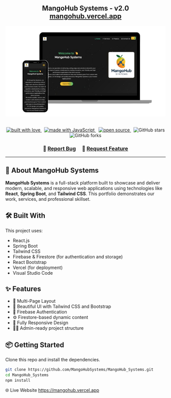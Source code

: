 <h2 align="center">
  MangoHub Systems - v2.0<br/>
  <a href="https://mangohub.vercel.app/" target="_blank">mangohub.vercel.app</a>
</h2>

<div align="center">
  <img alt="Demo" src="./Images/readme-img1.png" />
</div>

<br/>

<p align="center">
  <a href="https://forthebadge.com">
    <img src="https://forthebadge.com/images/badges/built-with-love.svg" alt="built with love" />
  </a>&nbsp;
  <a href="https://forthebadge.com">
    <img src="https://forthebadge.com/images/badges/made-with-javascript.svg" alt="made with JavaScript" />
  </a>&nbsp;
  <a href="https://forthebadge.com">
    <img src="https://forthebadge.com/images/badges/open-source.svg" alt="open source" />
  </a>&nbsp;
  <img src="https://img.shields.io/github/stars/MangoHubSystems/MangoHub_Systems?color=green&logo=github&style=for-the-badge" alt="GitHub stars" />
  <img src="https://img.shields.io/github/forks/MangoHubSystems/MangoHub_Systems?color=green&logo=github&style=for-the-badge" alt="GitHub forks" />
</p>

<h3 align="center">
  🔹 <a href="https://github.com/MangoHubSystems/MangoHub_Systems/issues">Report Bug</a> &nbsp; &nbsp;
  🔹 <a href="https://github.com/MangoHubSystems/MangoHub_Systems/issues">Request Feature</a>
</h3>

---

## 🚀 About MangoHub Systems

**MangoHub Systems** is a full-stack platform built to showcase and deliver modern, scalable, and responsive web applications using technologies like **React**, **Spring Boot**, and **Tailwind CSS**. This portfolio demonstrates our work, services, and professional skillset.

## 🛠 Built With

This project uses:

- React.js
- Spring Boot
- Tailwind CSS
- Firebase & Firestore (for authentication and storage)
- React Bootstrap
- Vercel (for deployment)
- Visual Studio Code

## ✨ Features

- 📖 Multi-Page Layout
- 🎨 Beautiful UI with Tailwind CSS and Bootstrap
- 🔐 Firebase Authentication
- ⚙️ Firestore-based dynamic content
- 📱 Fully Responsive Design
- 🧑‍💻 Admin-ready project structure

## 📦 Getting Started

Clone this repo and install the dependencies.

```bash
git clone https://github.com/MangoHubSystems/MangoHub_Systems.git
cd MangoHub_Systems
npm install
```

🌐 Live Website
https://mangohub.vercel.app
